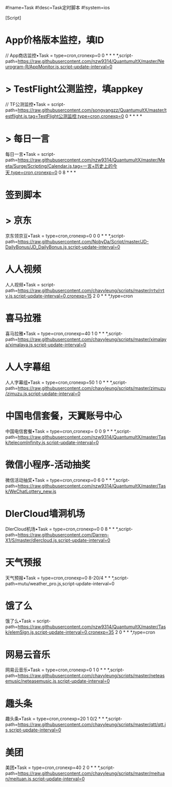 #!name=Task
#!desc=Task定时脚本
#!system=ios

[Script]

# App价格版本监控，填ID
// App商店监控•Task = type=cron,cronexp=0 0 * * * *,script-path=https://raw.githubusercontent.com/nzw9314/QuantumultX/master/Neurogram-R/AppMonitor.js,script-update-interval=0
# > TestFlight公测监控，填appkey
// TF公测监控•Task = script-path=https://raw.githubusercontent.com/songyangzz/QuantumultX/master/testflight.js,tag=TestFlight公测监控,type=cron,cronexp=0 0 * * * *
# > 每日一言
每日一言•Task = script-path=https://raw.githubusercontent.com/nzw9314/QuantumultX/master/Meeta/Surge/Scripting/Calendar.js,tag=一言+历史上的今天,type=cron,cronexp=0 0 8 * * *
# 签到脚本
# > 京东
京东领京豆•Task = type=cron,cronexp=0 0 0 * * *,script-path=https://raw.githubusercontent.com/NobyDa/Script/master/JD-DailyBonus/JD_DailyBonus.js,script-update-interval=0
# 人人视频
人人视频•Task = script-path=https://raw.githubusercontent.com/chavyleung/scripts/master/rrtv/rrtv.js,script-update-interval=0,cronexp=15 2 0 * * *,type=cron
# 喜马拉雅
喜马拉雅•Task = type=cron,cronexp=40 1 0 * * *,script-path=https://raw.githubusercontent.com/chavyleung/scripts/master/ximalaya/ximalaya.js,script-update-interval=0
# 人人字幕组
人人字幕组•Task = type=cron,cronexp=50 1 0 * * *,script-path=https://raw.githubusercontent.com/chavyleung/scripts/master/zimuzu/zimuzu.js,script-update-interval=0
# 中国电信套餐，天翼账号中心
中国电信套餐•Task = type=cron,cronexp= 0 0 9 * * *,script-path=https://raw.githubusercontent.com/nzw9314/QuantumultX/master/Task/telecomInfinity.js,script-update-interval=0
# 微信小程序-活动抽奖
微信活动抽奖•Task = type=cron,cronexp=0 6 0 * * *,script-path=https://raw.githubusercontent.com/nzw9314/QuantumultX/master/Task/WeChatLottery_new.js
# DlerCloud墙洞机场
DlerCloud机场•Task = type=cron,cronexp=0 0 8 * * *,script-path=https://raw.githubusercontent.com/Darren-X1/S/master/dlercloud.js,script-update-interval=0
# 天气预报
天气预报•Task = type=cron,cronexp=0 8-20/4 * * *,script-path=mutu/weather_pro.js,script-update-interval=0
# 饿了么
饿了么•Task = script-path=https://raw.githubusercontent.com/nzw9314/QuantumultX/master/Task/elemSign.js,script-update-interval=0,cronexp=35 2 0 * * *,type=cron
# 网易云音乐
网易云音乐•Task = type=cron,cronexp=0 1 0 * * *,script-path=https://raw.githubusercontent.com/chavyleung/scripts/master/neteasemusic/neteasemusic.js,script-update-interval=0
# 趣头条
趣头条•Task = type=cron,cronexp=20 1 0/2 * * *,script-path=https://raw.githubusercontent.com/chavyleung/scripts/master/qtt/qtt.js,script-update-interval=0
# 美团
美团•Task = type=cron,cronexp=40 2 0 * * *,script-path=https://raw.githubusercontent.com/chavyleung/scripts/master/meituan/meituan.js,script-update-interval=0
